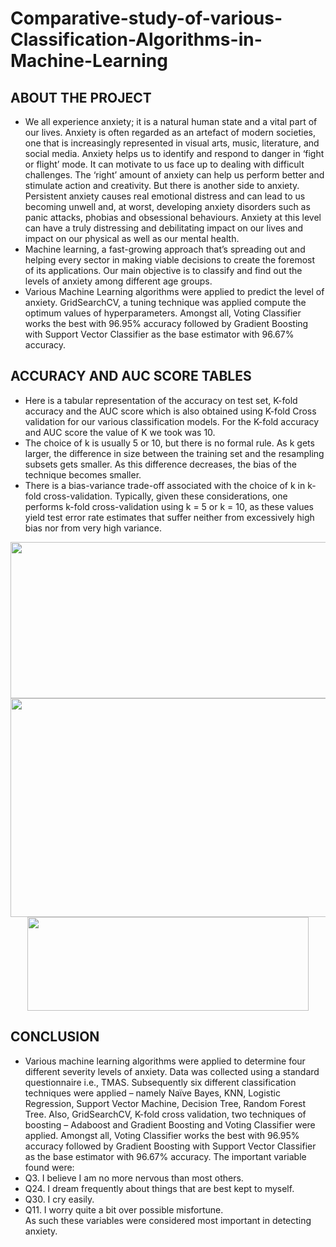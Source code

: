 # Comparative-study-of-various-Classification-Algorithms-in-Machine-Learning

## ABOUT THE PROJECT
* We all experience anxiety; it is a natural human state and a vital part of our lives. Anxiety is often regarded as an artefact of modern societies, one that is increasingly represented in visual arts, music, literature, and social media. Anxiety helps us to identify and respond to danger in ‘fight or flight’ mode. It can motivate to us face up to dealing with difficult challenges. The ‘right’ amount of anxiety can help us perform better and stimulate action and creativity. But there is another side to anxiety. Persistent anxiety causes real emotional distress and can lead to us becoming unwell and, at worst, developing anxiety disorders such as panic attacks, phobias and obsessional behaviours. Anxiety at this level can have a truly distressing and debilitating impact on our lives and impact on our physical as well as our mental health.
* Machine learning, a fast-growing approach that’s spreading out and helping every sector in making viable decisions to create the foremost of its applications. Our main objective is to classify and find out the levels of anxiety among different age groups. 
* Various Machine Learning algorithms were applied to predict the level of anxiety. GridSearchCV, a tuning technique was applied compute the optimum values of hyperparameters. Amongst all, Voting Classifier works the best with 96.95% accuracy followed by Gradient Boosting with Support Vector Classifier as the base estimator with 96.67% accuracy.

## ACCURACY AND AUC SCORE TABLES
* Here is a tabular representation of the accuracy on test set, K-fold accuracy and the AUC score which is also obtained using K-fold Cross validation for our various classification models. For the K-fold accuracy and AUC score the value of K we took was 10.
* The choice of k is usually 5 or 10, but there is no formal rule. As k gets larger, the difference in size between the training set and the resampling subsets gets smaller. As this difference decreases, the bias of the technique becomes smaller.
* There is a bias-variance trade-off associated with the choice of k in k-fold cross-validation. Typically, given these considerations, one performs k-fold cross-validation using k = 5 or k = 10, as these values yield test error rate estimates that suffer neither from excessively high bias nor from very high variance.

<p align="center">
  <img src="https://user-images.githubusercontent.com/71218441/154526157-4c8e3bc3-0d1f-44fb-ae2d-b20bb82981a5.png" width="550" height="250"/>
  <img src="https://user-images.githubusercontent.com/71218441/154526186-1115c6b2-25d0-46eb-bc54-43c9de7110cf.png" width="650" height="350"/>
  <img src="https://user-images.githubusercontent.com/71218441/154526224-36037ddc-6a8f-4275-af5b-faabd424a410.png" width="450" height="150"/>
</p>

## CONCLUSION
* Various machine learning algorithms were applied to determine four different severity levels of anxiety. Data was collected using a standard questionnaire i.e., TMAS. Subsequently six different classification techniques were applied – namely Naïve Bayes, KNN, Logistic Regression, Support Vector Machine, Decision Tree, Random Forest Tree. Also, GridSearchCV, K-fold cross validation, two techniques of boosting – Adaboost and Gradient Boosting and Voting Classifier were applied. Amongst all, Voting Classifier works the best with 96.95% accuracy followed by Gradient Boosting with Support Vector Classifier as the base estimator with 96.67% accuracy. The important variable found were: 
* Q3. I believe I am no more nervous than most others.
* Q24. I dream frequently about things that are best kept to myself.
* Q30. I cry easily.
* Q11. I worry quite a bit over possible misfortune.<br>
As such these variables were considered most important in detecting anxiety.

